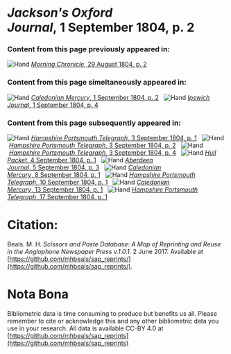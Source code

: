 # *Jackson's Oxford Journal*, 1 September 1804, p. 2  
  
### Content from this page previously appeared in:  
![Hand](http://scissorsandpaste.net/wp-content/uploads/2017/06/smallhandpointer.png) [*Morning Chronicle*, 29 August 1804, p. 2](https://mhbeals.github.io/sap_html/Morning-Chronicle/Morning-Chronicle-29-August-1804-p-2)  
  
### Content from this page simeltaneously appeared in:  
![Hand](http://scissorsandpaste.net/wp-content/uploads/2017/06/smallhandpointer.png) [*Caledonian Mercury*, 1 September 1804, p. 2](https://mhbeals.github.io/sap_html/Caledonian-Mercury/Caledonian-Mercury-1-September-1804-p-2)  
![Hand](http://scissorsandpaste.net/wp-content/uploads/2017/06/smallhandpointer.png) [*Ipswich Journal*, 1 September 1804, p. 4](https://mhbeals.github.io/sap_html/Ipswich-Journal/Ipswich-Journal-1-September-1804-p-4)  
  
### Content from this page subsequently appeared in:  
![Hand](http://scissorsandpaste.net/wp-content/uploads/2017/06/smallhandpointer.png) [*Hampshire Portsmouth Telegraph*, 3 September 1804, p. 1](https://mhbeals.github.io/sap_html/Hampshire-Portsmouth-Telegraph/Hampshire-Portsmouth-Telegraph-3-September-1804-p-1)  
![Hand](http://scissorsandpaste.net/wp-content/uploads/2017/06/smallhandpointer.png) [*Hampshire Portsmouth Telegraph*, 3 September 1804, p. 2](https://mhbeals.github.io/sap_html/Hampshire-Portsmouth-Telegraph/Hampshire-Portsmouth-Telegraph-3-September-1804-p-2)  
![Hand](http://scissorsandpaste.net/wp-content/uploads/2017/06/smallhandpointer.png) [*Hampshire Portsmouth Telegraph*, 3 September 1804, p. 4](https://mhbeals.github.io/sap_html/Hampshire-Portsmouth-Telegraph/Hampshire-Portsmouth-Telegraph-3-September-1804-p-4)  
![Hand](http://scissorsandpaste.net/wp-content/uploads/2017/06/smallhandpointer.png) [*Hull Packet*, 4 September 1804, p. 1](https://mhbeals.github.io/sap_html/Hull-Packet/Hull-Packet-4-September-1804-p-1)  
![Hand](http://scissorsandpaste.net/wp-content/uploads/2017/06/smallhandpointer.png) [*Aberdeen Journal*, 5 September 1804, p. 3](https://mhbeals.github.io/sap_html/Aberdeen-Journal/Aberdeen-Journal-5-September-1804-p-3)  
![Hand](http://scissorsandpaste.net/wp-content/uploads/2017/06/smallhandpointer.png) [*Caledonian Mercury*, 8 September 1804, p. 1](https://mhbeals.github.io/sap_html/Caledonian-Mercury/Caledonian-Mercury-8-September-1804-p-1)  
![Hand](http://scissorsandpaste.net/wp-content/uploads/2017/06/smallhandpointer.png) [*Hampshire Portsmouth Telegraph*, 10 September 1804, p. 1](https://mhbeals.github.io/sap_html/Hampshire-Portsmouth-Telegraph/Hampshire-Portsmouth-Telegraph-10-September-1804-p-1)  
![Hand](http://scissorsandpaste.net/wp-content/uploads/2017/06/smallhandpointer.png) [*Caledonian Mercury*, 13 September 1804, p. 1](https://mhbeals.github.io/sap_html/Caledonian-Mercury/Caledonian-Mercury-13-September-1804-p-1)  
![Hand](http://scissorsandpaste.net/wp-content/uploads/2017/06/smallhandpointer.png) [*Hampshire Portsmouth Telegraph*, 17 September 1804, p. 1](https://mhbeals.github.io/sap_html/Hampshire-Portsmouth-Telegraph/Hampshire-Portsmouth-Telegraph-17-September-1804-p-1)  


# Citation: 

Beals. M. H. *Scissors and Paste Database: A Map of Reprinting and Reuse in the Anglophone Newspaper Press v.1.0.1.* 2 June 2017. Available at [https://github.com/mhbeals/sap_reprints/](https://github.com/mhbeals/sap_reprints/). 

# Nota Bona

Bibliometric data is time consuming to produce but benefits us all. Please remember to cite or acknowledge this and any other bibliometric data you use in your research. All data is available CC-BY 4.0 at [https://github.com/mhbeals/sap_reprints](https://github.com/mhbeals/sap_reprints)